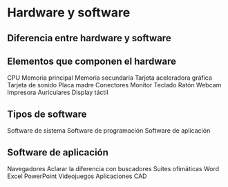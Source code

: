# Hardware y software

## Diferencia entre hardware y software

## Elementos que componen el hardware

CPU
Memoria principal
Memoria secundaria
Tarjeta aceleradora gráfica
Tarjeta de sonido
Placa madre
Conectores
Monitor
Teclado
Ratón
Webcam
Impresora
Auriculares
Display táctil

## Tipos de software

Software de sistema
Software de programación
Software de aplicación

## Software de aplicación

Navegadores
Aclarar la diferencia con buscadores
Suites ofimáticas
    Word
    Excel
    PowerPoint
Videojuegos
Aplicaciones CAD
